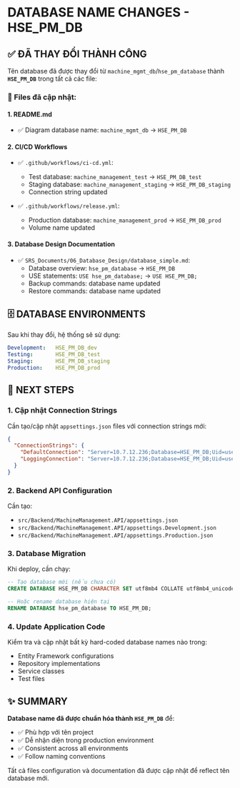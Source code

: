 # DATABASE NAME CHANGES - HSE_PM_DB

## ✅ ĐÃ THAY ĐỔI THÀNH CÔNG

Tên database đã được thay đổi từ `machine_mgmt_db`/`hse_pm_database` thành **`HSE_PM_DB`** trong tất cả các file:

### 📁 Files đã cập nhật:

#### 1. **README.md**
- ✅ Diagram database name: `machine_mgmt_db` → `HSE_PM_DB`

#### 2. **CI/CD Workflows**
- ✅ `.github/workflows/ci-cd.yml`:
  - Test database: `machine_management_test` → `HSE_PM_DB_test`
  - Staging database: `machine_management_staging` → `HSE_PM_DB_staging`
  - Connection string updated
  
- ✅ `.github/workflows/release.yml`:
  - Production database: `machine_management_prod` → `HSE_PM_DB_prod`
  - Volume name updated

#### 3. **Database Design Documentation**
- ✅ `SRS_Documents/06_Database_Design/database_simple.md`:
  - Database overview: `hse_pm_database` → `HSE_PM_DB`
  - USE statements: `USE hse_pm_database;` → `USE HSE_PM_DB;`
  - Backup commands: database name updated
  - Restore commands: database name updated

## 🗄️ DATABASE ENVIRONMENTS

Sau khi thay đổi, hệ thống sẽ sử dụng:

```yaml
Development:   HSE_PM_DB_dev
Testing:       HSE_PM_DB_test  
Staging:       HSE_PM_DB_staging
Production:    HSE_PM_DB_prod
```

## 🔧 NEXT STEPS

### 1. Cập nhật Connection Strings
Cần tạo/cập nhật `appsettings.json` files với connection strings mới:

```json
{
  "ConnectionStrings": {
    "DefaultConnection": "Server=10.7.12.236;Database=HSE_PM_DB;Uid=username;Pwd=password;Port=3306;",
    "LoggingConnection": "Server=10.7.12.236;Database=HSE_PM_DB;Uid=username;Pwd=password;Port=3306;"
  }
}
```

### 2. Backend API Configuration
Cần tạo:
- `src/Backend/MachineManagement.API/appsettings.json`
- `src/Backend/MachineManagement.API/appsettings.Development.json`
- `src/Backend/MachineManagement.API/appsettings.Production.json`

### 3. Database Migration
Khi deploy, cần chạy:
```sql
-- Tạo database mới (nếu chưa có)
CREATE DATABASE HSE_PM_DB CHARACTER SET utf8mb4 COLLATE utf8mb4_unicode_ci;

-- Hoặc rename database hiện tại
RENAME DATABASE hse_pm_database TO HSE_PM_DB;
```

### 4. Update Application Code
Kiểm tra và cập nhật bất kỳ hard-coded database names nào trong:
- Entity Framework configurations
- Repository implementations
- Service classes
- Test files

## ✨ SUMMARY

**Database name đã được chuẩn hóa thành `HSE_PM_DB`** để:
- ✅ Phù hợp với tên project
- ✅ Dễ nhận diện trong production environment  
- ✅ Consistent across all environments
- ✅ Follow naming conventions

Tất cả files configuration và documentation đã được cập nhật để reflect tên database mới.